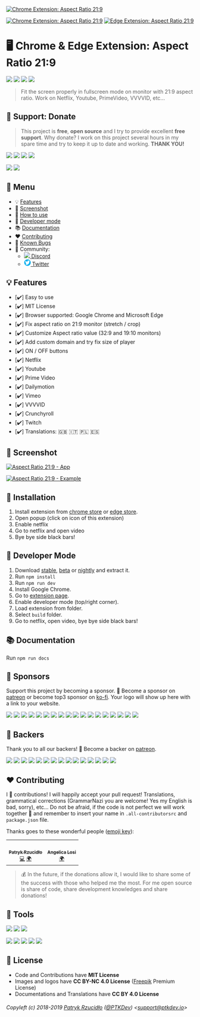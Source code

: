 [![Chrome Extension: Aspect Ratio 21:9](https://raw.githubusercontent.com/ptkdev/chrome-extension-aspectratio219/nightly/.github/assets/aspectratio219.png)](https://chrome.google.com/webstore/detail/aspect-ratio-219/mgpbkhkpghgmihmcfbndejmkaibbnljo)

[![Chrome Extension: Aspect Ratio 21:9](https://raw.githubusercontent.com/ptkdev/chrome-extension-aspectratio219/nightly/.github/assets/badge-availableon-chrome.png)](https://chrome.google.com/webstore/detail/aspect-ratio-219/mgpbkhkpghgmihmcfbndejmkaibbnljo) [![Edge Extension: Aspect Ratio 21:9](https://raw.githubusercontent.com/ptkdev/chrome-extension-aspectratio219/nightly/.github/assets/badge-availableon-edge.png)](https://microsoftedge.microsoft.com/addons/detail/llplepgpoalnkeiofcdohpalgpccifbo)

# 🖥 Chrome &amp; Edge Extension: Aspect Ratio 21:9

[![](https://img.shields.io/badge/version-v1.3.0-lightgrey.svg)](https://github.com/ptkdev/chrome-extension-aspectratio219/releases) [![](https://img.shields.io/badge/license-MIT-brightgreen.svg)](https://github.com/ptkdev/chrome-extension-aspectratio219/blob/nightly/LICENSE.md) [![](https://img.shields.io/badge/ES-9-F7DF1E.svg)](https://wikipedia.org/wiki/ECMAScript) [![](https://snyk.io/test/github/ptkdev/chrome-extension-aspectratio219/badge.svg)](https://snyk.io/test/github/ptkdev/chrome-extension-aspectratio219)

> Fit the screen properly in fullscreen mode on monitor with 21:9 aspect ratio. Work on Netflix, Youtube, PrimeVideo, VVVVID, etc...

## 🎁 Support: Donate
> This project is **free**, **open source** and I try to provide excellent **free support**. Why donate? I work on this project several hours in my spare time and try to keep it up to date and working. **THANK YOU!**

[![](https://img.shields.io/badge/donate-paypal-005EA6.svg)](https://www.paypal.me/ptkdev) [![](https://img.shields.io/badge/donate-patreon-F87668.svg)](https://www.patreon.com/ptkdev) [![](https://img.shields.io/badge/donate-sponsors-ea4aaa.svg)](https://github.com/sponsors/ptkdev/)  [![](https://img.shields.io/badge/donate-ko--fi-29abe0.svg)](https://ko-fi.com/ptkdev)

![](https://img.shields.io/badge/bitcoin-35jQmZCy4nsxoMM3QPFrnZePDVhdKaHMRH-E38B29.svg) ![](https://img.shields.io/badge/ethereum-0x8b8171661bEb032828e82baBb0B5B98Ba8fBEBFc-4E8EE9.svg)

## 📎 Menu
- 💡 [Features](#-features)
- 👔 [Screenshot](#-screenshot)
- 🚀 [How to use](#-installation)
- 🔨 [Developer mode](#-developer-mode)
- 📚 [Documentation](#-documentation)
- ❤️ [Contributing](#-contributing)
- 🐛 [Known Bugs](https://github.com/ptkdev/chrome-extension-aspectratio219/issues?q=is%3Aopen+is%3Aissue+label%3Abug)
- 🍻 Community:
  - [<img src="https://raw.githubusercontent.com/ptkdev/chrome-extension-aspectratio219/nightly/.github/assets/social_discord.png" height="18px"> Discord](http://discord.ptkdev.io)
  - [<img src="https://raw.githubusercontent.com/ptkdev/chrome-extension-aspectratio219/nightly/.github/assets/social_twitter.png" height="18px"> Twitter](http://twitter.ptkdev.io)

## 💡 Features
* [✔️] Easy to use
* [✔️] MIT License
* [✔️] Browser supported: Google Chrome and Microsoft Edge
* [✔️] Fix aspect ratio on 21:9 monitor (stretch / crop)
* [✔️] Customize Aspect ratio value (32:9 and 19:10 monitors)
* [✔️] Add custom domain and try fix size of player
* [✔️] ON / OFF buttons
* [✔️] Netflix
* [✔️] Youtube
* [✔️] Prime Video
* [✔️] Dailymotion
* [✔️] Vimeo
* [✔️] VVVVID
* [✔️] Crunchyroll
* [✔️] Twitch
* [✔️] Translations: 🇬🇧 🇮🇹 🇵🇱 🇪🇸

## 👔 Screenshot

[![Aspect Ratio 21:9 - App](https://raw.githubusercontent.com/ptkdev/chrome-extension-aspectratio219/nightly/.github/assets/screenshot.png)](https://raw.githubusercontent.com/ptkdev/chrome-extension-aspectratio219/nightly/.github/assets/screenshot.png)

[![Aspect Ratio 21:9 - Example](https://raw.githubusercontent.com/ptkdev/chrome-extension-aspectratio219/nightly/.github/assets/screenshot_example.png)](https://raw.githubusercontent.com/ptkdev/chrome-extension-aspectratio219/nightly/.github/assets/screenshot_example.png)

## 🚀 Installation
1. Install extension from [chrome store](https://chrome.google.com/webstore/detail/aspect-ratio-219/mgpbkhkpghgmihmcfbndejmkaibbnljo) or [edge store](https://microsoftedge.microsoft.com/addons/detail/llplepgpoalnkeiofcdohpalgpccifbo).
2. Open popup (click on icon of this extension)
3. Enable netflix
4. Go to netflix and open video
5. Bye bye side black bars!

## 🔨 Developer Mode
1. Download [stable](https://github.com/ptkdev/chrome-extension-aspectratio219/archive/master.zip), [beta](https://github.com/ptkdev/chrome-extension-aspectratio219/archive/beta.zip) or [nightly](https://github.com/ptkdev/chrome-extension-aspectratio219/archive/nightly.zip) and extract it.
2. Run `npm install`
3. Run `npm run dev`
2. Install Google Chrome.
3. Go to [extension page](chrome://extensions/).
4. Enable developer mode (top/right corner).
5. Load extension from folder.
6. Select `build` folder.
7. Go to netflix, open video, bye bye side black bars!

## 📚 Documentation
Run `npm run docs`

## 👑 Sponsors
Support this project by becoming a sponsor. 🙏 Become a sponsor on [patreon](https://www.patreon.com/join/ptkdev) or become top3 sponsor on [ko-fi](https://ko-fi.com/ptkdev). Your logo will show up here with a link to your website.

[![](https://api.ptkdev.io/backers/sponsor1.png)](https://api.ptkdev.io/backers/sponsor1.html) [![](https://api.ptkdev.io/backers/sponsor2.png)](https://api.ptkdev.io/backers/sponsor2.html) [![](https://api.ptkdev.io/backers/sponsor-kofi1.png)](https://api.ptkdev.io/backers/sponsor-kofi1.html) [![](https://api.ptkdev.io/backers/sponsor-kofi2.png)](https://api.ptkdev.io/backers/sponsor-kofi2.html) [![](https://api.ptkdev.io/backers/sponsor-kofi3.png)](https://api.ptkdev.io/backers/sponsor-kofi3.html) [![](https://api.ptkdev.io/backers/sponsor3.png)](https://api.ptkdev.io/backers/sponsor3.html) [![](https://api.ptkdev.io/backers/sponsor4.png)](https://api.ptkdev.io/backers/sponsor4.html) [![](https://api.ptkdev.io/backers/sponsor5.png)](https://api.ptkdev.io/backers/sponsor5.html) [![](https://api.ptkdev.io/backers/sponsor6.png)](https://api.ptkdev.io/backers/sponsor6.html) [![](https://api.ptkdev.io/backers/sponsor7.png)](https://api.ptkdev.io/backers/sponsor7.html) [![](https://api.ptkdev.io/backers/sponsor8.png)](https://api.ptkdev.io/backers/sponsor8.html) [![](https://api.ptkdev.io/backers/sponsor9.png)](https://api.ptkdev.io/backers/sponsor9.html) [![](https://api.ptkdev.io/backers/sponsor10.png)](https://api.ptkdev.io/backers/sponsor10.html) [![](https://api.ptkdev.io/backers/sponsor11.png)](https://api.ptkdev.io/backers/sponsor11.html) [![](https://api.ptkdev.io/backers/sponsor12.png)](https://api.ptkdev.io/backers/sponsor12.html) [![](https://api.ptkdev.io/backers/sponsor13.png)](https://api.ptkdev.io/backers/sponsor13.html) [![](https://api.ptkdev.io/backers/sponsor14.png)](https://api.ptkdev.io/backers/sponsor14.html) [![](https://api.ptkdev.io/backers/sponsor15.png)](https://api.ptkdev.io/backers/sponsor15.html)

## 🦄 Backers
Thank you to all our backers! 🙏 Become a backer on [patreon](https://www.patreon.com/join/ptkdev).

[![](https://api.ptkdev.io/backers/backer1.png)](https://api.ptkdev.io/backers/backer1.html) [![](https://api.ptkdev.io/backers/backer2.png)](https://api.ptkdev.io/backers/backer2.html) [![](https://api.ptkdev.io/backers/backer3.png)](https://api.ptkdev.io/backers/backer3.html) [![](https://api.ptkdev.io/backers/backer4.png)](https://api.ptkdev.io/backers/backer4.html) [![](https://api.ptkdev.io/backers/backer5.png)](https://api.ptkdev.io/backers/backer5.html) [![](https://api.ptkdev.io/backers/backer6.png)](https://api.ptkdev.io/backers/backer6.html) [![](https://api.ptkdev.io/backers/backer7.png)](https://api.ptkdev.io/backers/backer7.html) [![](https://api.ptkdev.io/backers/backer8.png)](https://api.ptkdev.io/backers/backer8.html) [![](https://api.ptkdev.io/backers/backer9.png)](https://api.ptkdev.io/backers/backer9.html) [![](https://api.ptkdev.io/backers/backer10.png)](https://api.ptkdev.io/backers/backer10.html) [![](https://api.ptkdev.io/backers/backer11.png)](https://api.ptkdev.io/backers/backer11.html) [![](https://api.ptkdev.io/backers/backer12.png)](https://api.ptkdev.io/backers/backer12.html) [![](https://api.ptkdev.io/backers/backer13.png)](https://api.ptkdev.io/backers/backer13.html) [![](https://api.ptkdev.io/backers/backer14.png)](https://api.ptkdev.io/backers/backer14.html) [![](https://api.ptkdev.io/backers/backer15.png)](https://api.ptkdev.io/backers/backer15.html)

## ❤️ Contributing
I 💟 contributions! I will happily accept your pull request! Translations, grammatical corrections (GrammarNazi you are welcome! Yes my English is bad, sorry), etc... Do not be afraid, if the code is not perfect we will work together 👯 and remember to insert your name in `.all-contributorsrc` and `package.json` file.

Thanks goes to these wonderful people ([emoji key](https://allcontributors.org/docs/en/emoji-key)):

<!-- ALL-CONTRIBUTORS-LIST:START -->
<!-- prettier-ignore-start -->
<!-- markdownlint-disable -->
<table>
  <tr>
    <td align="center"><a href="https://ptk.dev"><img src="https://avatars1.githubusercontent.com/u/442844?v=4" width="100px;" alt=""/><br /><sub><b>Patryk Rzucidło</b></sub></a><br /><a href="https://github.com/ptkdev/chrome-extension-aspectratio219/commits?author=ptkdev" title="Code">💻</a> <a href="#translation-ptkdev" title="Translation">🌍</a></td>
    <td align="center"><a href="https://www.smodatamente.it"><img src="https://avatars1.githubusercontent.com/u/35865603?v=4" width="100px;" alt=""/><br /><sub><b>Angelica Losi</b></sub></a><br /><a href="#translation-angylosi" title="Translation">🌍</a></td>
  </tr>
</table>

<!-- markdownlint-enable -->
<!-- prettier-ignore-end -->
<!-- ALL-CONTRIBUTORS-LIST:END -->

> 💰 In the future, if the donations allow it, I would like to share some of the success with those who helped me the most. For me open source is share of code, share development knowledges and share donations!

## 📲 Tools
[![](https://img.shields.io/badge/portfolio-ptkdev-000000.svg)](https://ptk.dev/)
[![](https://img.shields.io/badge/app-meingifs-E1215B.svg)](https://meingifs.pics/)
[![](https://img.shields.io/badge/stickers-ptkdev-128C7E.svg)](https://stickers.ptkdev.io/)

[![](https://img.shields.io/badge/app-social%20manager%20tools-ff7f19.svg)](http://socialmanager.tools/)
[![](https://img.shields.io/badge/api-instagram%20bot-895a4d.svg)](https://github.com/ptkdev/chrome-extension-aspectratio219)
[![](https://img.shields.io/badge/api-twitter%20bot-21B7F4.svg)](https://github.com/social-manager-tools/socialmanagertools-twbot)
[![](https://img.shields.io/badge/api-facebook%20bot-3b5998.svg)](https://github.com/social-manager-tools/socialmanagertools-fbbot)
[![](https://img.shields.io/badge/telegram%20bot-feed%20rss%20for%20wordpress%20&amp;%20medium-00AB6C.svg)](https://github.com/social-manager-tools/socialmanagertools-tgbot)

## 💫 License
* Code and Contributions have **MIT License**
* Images and logos have **CC BY-NC 4.0 License** ([Freepik](https://it.freepik.com/) Premium License)
* Documentations and Translations have **CC BY 4.0 License**

###### Copyleft (c) 2018-2019 [Patryk Rzucidło](https://ptk.dev) ([@PTKDev](https://twitter.com/ptkdev)) <[support@ptkdev.io](mailto:support@ptkdev.io)>